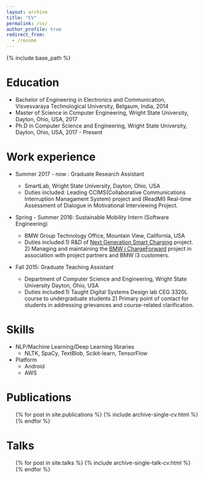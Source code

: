 ```yaml
---
layout: archive
title: "CV"
permalink: /cv/
author_profile: true
redirect_from:
  - /resume
---
```


{% include base_path %}

Education
======
* Bachelor of Engineering in Electronics and Communication, Visvesvaraya Technological University, Belgaum, India, 2014
* Master of Science in Computer Engineering, Wright State University, Dayton, Ohio, USA, 2017
* Ph.D in Computer Science and Engineering, Wright State University, Dayton, Ohio, USA, 2017 - Present

Work experience
======
* Summer 2017 - now : Graduate Research Assistant
  * SmartLab, Wright State University, Dayton, Ohio, USA
  * Duties included: Leading CCIMS(Collaborative Communications Interruption Managament System) project and (ReadMI) Real-time Assessment of Dialogue in Motivational Interviewing Project. 
  
* Spring - Summer 2016: Sustainable Mobility Intern (Software Engineering)
  * BMW Group Technology Office, Mountain View, California, USA
  * Duties included:1) R&D of [Next Generation Smart Charging](https://www.youtube.com/watch?v=e2WI8hEJKz0) project. 2) Managing and maintaining the [BMW i ChargeForward](https://www.bmwchargeforward.com/#/home) project in association with project partners and BMW i3 customers. 
  
* Fall 2015: Graduate Teaching Assistant
  * Department of Computer Science and Engineering, Wright State University Dayton, Ohio, USA
  * Duties included:1) Taught Digital Systems Design lab CEG 3320L course to undergraduate students 2) Primary point of contact for students in addressing grievances and course-related clarification. 
  
Skills
======
* NLP/Machine Learning/Deep Learning libraries
  * NLTK, SpaCy, TextBlob, Scikit-learn, TensorFlow
* Platform
  * Android
  * AWS

Publications
======
  <ul>{% for post in site.publications %}
    {% include archive-single-cv.html %}
  {% endfor %}</ul>
  
Talks
======
  <ul>{% for post in site.talks %}
    {% include archive-single-talk-cv.html %}
  {% endfor %}</ul>
  

  

